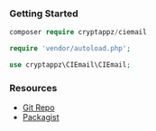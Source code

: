 ### Getting Started

```php
composer require cryptappz/ciemail
```

```php
require 'vendor/autoload.php';

use cryptappz\CIEmail\CIEmail;
```

### Resources
- [Git Repo](https://github.com/cryptappz/ciemail)
- [Packagist](https://packagist.org/packages/cryptappz/ciemail)
